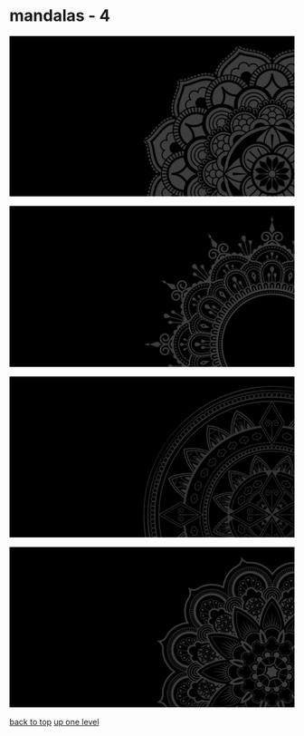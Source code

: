 # mandalas - 4
[![mandala_02.png](https://raw.githubusercontent.com/buckmanc/wallpapers/main/terminal/grey%20on%20black/big/mandalas/mandala_02.png "mandala_02.png")](https://raw.githubusercontent.com/buckmanc/wallpapers/main/terminal/grey%20on%20black/big/mandalas/mandala_02.png)

[![mandala_03.png](https://raw.githubusercontent.com/buckmanc/wallpapers/main/terminal/grey%20on%20black/big/mandalas/mandala_03.png "mandala_03.png")](https://raw.githubusercontent.com/buckmanc/wallpapers/main/terminal/grey%20on%20black/big/mandalas/mandala_03.png)

[![mandala_05.png](https://raw.githubusercontent.com/buckmanc/wallpapers/main/terminal/grey%20on%20black/big/mandalas/mandala_05.png "mandala_05.png")](https://raw.githubusercontent.com/buckmanc/wallpapers/main/terminal/grey%20on%20black/big/mandalas/mandala_05.png)

[![mandala_10.png](https://raw.githubusercontent.com/buckmanc/wallpapers/main/terminal/grey%20on%20black/big/mandalas/mandala_10.png "mandala_10.png")](https://raw.githubusercontent.com/buckmanc/wallpapers/main/terminal/grey%20on%20black/big/mandalas/mandala_10.png)



[back to top](#)
[up one level](/terminal/grey%20on%20black/big/README.MD)
